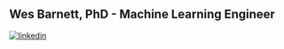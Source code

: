 ## Wes Barnett, PhD - Machine Learning Engineer

[![linkedin](https://img.shields.io/badge/LinkedIn-wesbarnett-informational?style=flat-square&logo=linkedin&logoColor=white)](https://www.linkedin.com/in/wesbarnett/)
